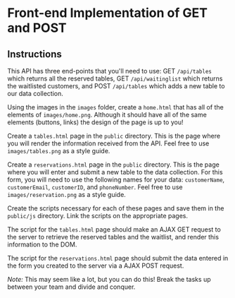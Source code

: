 # Front-end Implementation of GET and POST

## Instructions

This API has three end-points that you'll need to use: GET `/api/tables` which returns all the reserved tables, GET `/api/waitinglist` which returns the waitlisted customers, and POST `/api/tables` which adds a new table to our data collection.

Using the images in the `images` folder, create a `home.html` that has all of the elements of `images/home.png`. Although it should have all of the same elements (buttons, links) the design of the page is up to you!

Create a `tables.html` page in the `public` directory. This is the page where you will render the information received from the API. Feel free to use `images/tables.png` as a style guide.

Create a `reservations.html` page in the `public` directory. This is the page where you will enter and submit a new table to the data collection. For this form, you will need to use the following names for your data: `customerName`, `customerEmail`, `customerID`, and `phoneNumber`. Feel free to use `images/reservation.png` as a style guide.

Create the scripts necessary for each of these pages and save them in the `public/js` directory. Link the scripts on the appropriate pages.

The script for the `tables.html` page should make an AJAX GET request to the server to retrieve the reserved tables and the waitlist, and render this information to the DOM.

The script for the `reservations.html` page should submit the data entered in the form you created to the server via a AJAX POST request.

_Note:_ This may seem like a lot, but you can do this!  Break the tasks up between your team and divide and conquer.

